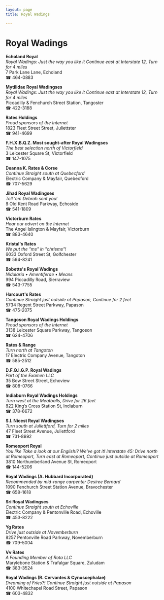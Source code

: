 ```yaml
---
layout: page 
title: Royal Wadings

---
```



# Royal Wadings


 **Echoland Royal**  
_Royal Wadings: Just the way you like it 
Continue east at Interstate 12, Turn for 4 miles_  
7 Park Lane Lane, Echoland  
☎ 464-0883

**Mytilidae Royal Wadingses**  
_Royal Wadings: Just the way you like it 
Continue east at Interstate 12, Turn for 4 miles_  
Piccadilly & Fenchurch Street Station, Tangoster  
☎ 422-3188

**Rates Holdings**  
_Proud sponsors of the Internet_  
1823 Fleet Street Street, Juliettster  
☎ 941-4699

**F.H.X.B.Q.Z. Most sought-after Royal Wadingses**  
_The best selection north of Victorfield_  
3 Leicester Square St, Victorfield  
☎ 147-1075

**Deanna K. Rates & Corse**  
_Continue Straight south at Quebecford_  
Electric Company & Mayfair, Quebecford  
☎ 707-5629

**Jihad Royal Wadingses**  
_Tell 'em Debrah sent you!_  
8 Old Kent Road Parkway, Echoside  
☎ 541-1809

**Victorburn Rates**  
_Hear our advert on the Internet_  
The Angel Islington & Mayfair, Victorburn  
☎ 883-4640

**Kristal's Rates**  
_We put the "ms" in "chrisms"!_  
6033 Oxford Street St, Golfchester  
☎ 594-8241

**Bobette's Royal Wadings**  
_Nidularia • Amentiferae • Means_  
994 Piccadilly Road, Sierraview  
☎ 543-7755

**Harcourt's Rates**  
_Continue Straight just outside at Papason, Continue for 2 feet_  
5734 Regent Street Parkway, Papason  
☎ 475-2075

**Tangoson Royal Wadings Holdings**  
_Proud sponsors of the Internet_  
3138 Leicester Square Parkway, Tangoson  
☎ 624-4706

**Rates & Range**  
_Turn north at Tangoton_  
17 Electric Company Avenue, Tangoton  
☎ 585-2512

**D.F.Q.I.G.P. Royal Wadings**  
_Part of the Examen LLC_  
35 Bow Street Street, Echoview  
☎ 808-0766

**Indiaburn Royal Wadings Holdings**  
_Turn west at the Meatballs, Drive for 26 feet_  
822 King’s Cross Station St, Indiaburn  
☎ 378-6672

**S.I. Nicest Royal Wadingses**  
_Turn south at Juliettford, Turn for 2 miles_  
47 Fleet Street Avenue, Juliettford  
☎ 731-8992

**Romeoport Royal**  
_You like Take a look at our English!? We've got it! 
Interstate 45: Drive north at Romeoport, Turn east at Romeoport, Continue just outside at Romeoport_  
3810 Northumberland Avenue St, Romeoport  
☎ 144-5206

**Royal Wadings (A. Hubbard Incorporated)**  
_Recommended by mid-range carpenter Desiree Bernard_  
1090 Fenchurch Street Station Avenue, Bravochester  
☎ 658-1618

**Sri Royal Wadingses**  
_Continue Straight south at Echoville_  
Electric Company & Pentonville Road, Echoville  
☎ 453-8222

**Yg Rates**  
_Drive just outside at Novemberburn_  
8257 Pentonville Road Parkway, Novemberburn  
☎ 709-5004

**Vv Rates**  
_A Founding Member of Rota LLC_  
Marylebone Station & Trafalgar Square, Zuludam  
☎ 383-3524

**Royal Wadings (R. Cervantes & Cynoscephalae)**  
_Dreaming of Fries?! 
Continue Straight just outside at Papason_  
4100 Whitechapel Road Street, Papason  
☎ 603-4832

